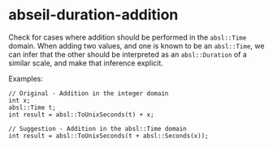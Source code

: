 abseil-duration-addition
========================

Check for cases where addition should be performed in the `absl::Time`
domain. When adding two values, and one is known to be an `absl::Time`,
we can infer that the other should be interpreted as an `absl::Duration`
of a similar scale, and make that inference explicit.

Examples:

    // Original - Addition in the integer domain
    int x;
    absl::Time t;
    int result = absl::ToUnixSeconds(t) + x;

    // Suggestion - Addition in the absl::Time domain
    int result = absl::ToUnixSeconds(t + absl::Seconds(x));
